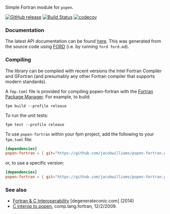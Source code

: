 Simple Fortran module for `popen`.

[![GitHub release](https://img.shields.io/github/release/jacobwilliams/popen-fortran.svg?style=plastic)](https://github.com/jacobwilliams/popen-fortran/releases/latest)
[![Build Status](https://github.com/jacobwilliams/popen-fortran/actions/workflows/CI.yml/badge.svg)](https://github.com/jacobwilliams/popen-fortran/actions)
[![codecov](https://codecov.io/gh/jacobwilliams/popen-fortran/branch/master/graph/badge.svg?token=BHtd51oUTE)](https://codecov.io/gh/jacobwilliams/popen-fortran)


### Documentation
The latest API documentation can be found [here](https://jacobwilliams.github.io/popen-fortran/). This was generated from the source code using [FORD](https://github.com/Fortran-FOSS-Programmers/ford) (i.e. by running `ford ford.md`).

### Compiling

The library can be compiled with recent versions the Intel Fortran Compiler and GFortran (and presumably any other Fortran compiler that supports modern standards).

A `fmp.toml` file is provided for compiling popen-fortran with the [Fortran Package Manager](https://github.com/fortran-lang/fpm). For example, to build:

```
fpm build --profile release
```

To run the unit tests:

```
fpm test --profile release
```

To use `popen-fortran` within your fpm project, add the following to your `fpm.toml` file:
```toml
[dependencies]
popen-fortran = { git="https://github.com/jacobwilliams/popen-fortran.git" }
```

or, to use a specific version:
```toml
[dependencies]
popen-fortran = { git="https://github.com/jacobwilliams/popen-fortran.git", tag = "1.0.0"  }
```

### See also
 * [Fortran & C Interoperability](https://degenerateconic.com/fortran-c-interoperability.html) [degenerateconic.com] (2014)
 * [C interop to popen](https://groups.google.com/forum/#!topic/comp.lang.fortran/gRmQZgcMkaY), comp.lang.fortran, 12/2/2009.
